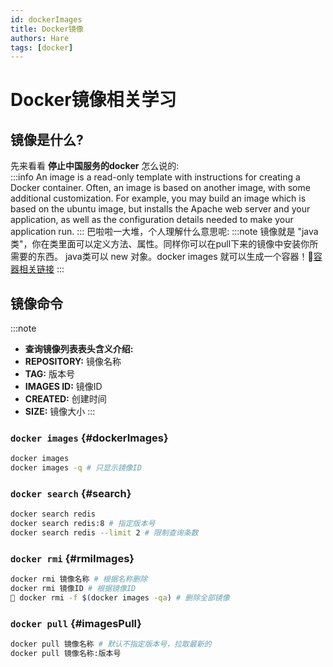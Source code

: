```yaml
---
id: dockerImages
title: Docker镜像
authors: Hare
tags: [docker]
---
```


# **Docker镜像相关学习**

## **镜像是什么?**
先来看看 **停止中国服务的docker** 怎么说的: <br/>
:::info
An image is a read-only template with instructions for creating a Docker container. Often, an image is based on another image, with some additional customization. For example, you may build an image which is based on the ubuntu image, but installs the Apache web server and your application, as well as the configuration details needed to make your application run.
:::
巴啦啦一大堆，个人理解什么意思呢:
:::note
镜像就是 "java类"，你在类里面可以定义方法、属性。同样你可以在pull下来的镜像中安装你所需要的东西。
java类可以 new 对象。docker images 就可以生成一个容器！💨[容器相关链接](认识Docker.md)
:::

## 镜像命令

:::note
+ **查询镜像列表表头含义介绍:** <br/>
+ **REPOSITORY:** 镜像名称 <br/>
+ **TAG:** 版本号 <br/>
+ **IMAGES ID:** 镜像ID <br/>
+ **CREATED:** 创建时间 <br/>
+ **SIZE:** 镜像大小
:::

### `docker images` {#dockerImages}
```bash title='查询本地镜像列表'
docker images
docker images -q # 只显示镜像ID
```

### `docker search` {#search}
```bash title='搜索镜像'
docker search redis
docker search redis:8 # 指定版本号
docker search redis --limit 2 # 限制查询条数
```

### `docker rmi` {#rmiImages}
```bash title='删除镜像'
docker rmi 镜像名称 # 根据名称删除
docker rmi 镜像ID # 根据镜像ID
🚫 docker rmi -f $(docker images -qa) # 删除全部镜像
```

### `docker pull` {#imagesPull}
```bash title='拉取镜像'
docker pull 镜像名称 # 默认不指定版本号，拉取最新的
docker pull 镜像名称:版本号
```
